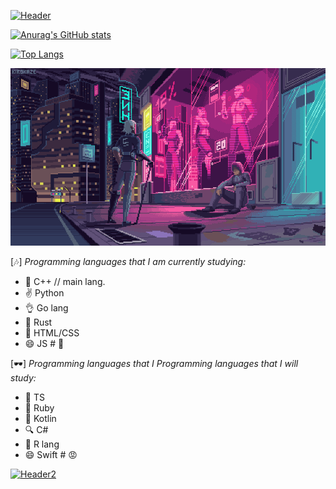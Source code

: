 [![Header](https://github.com/plzZarbotay/plzZarbotay/blob/main/assets/%D0%91%D0%B5%D0%B7%20%D0%BD%D0%B0%D0%B7%D0%B2%D0%B0%D0%BD%D0%B8%D1%8F.gif)](https://github.com/plzZarbotay)

[![Anurag's GitHub stats](https://github-readme-stats.vercel.app/api?username=plzZarBotay&theme=jolly&show_icons=true)](https://github.com/anuraghazra/github-readme-stats)

[![Top Langs](https://github-readme-stats.vercel.app/api/top-langs/?username=plzZarbotay&theme=jolly&layout=compact)](https://github.com/anuraghazra/github-readme-stats)


[![Header](https://github.com/plzZarbotay/plzZarbotay/blob/main/assets/df661b213ee05573007418bcd5cca532.gif)](https://github.com/plzZarbotay)

[🎶] *Programming languages that I am currently studying:*



- 🌱 C++ // main lang.
- ✌️ Python 
- 👌 Go lang
- 🎉 Rust
- 🤞 HTML/CSS
- 😄 JS # 🥶



[🕶️] *Programming languages that I Programming languages that I will study:*





- 👏 TS
- 🌿 Ruby
- 🧋 Kotlin
- 🔍 C#
- 🤞 R lang
- 😄 Swift # 😡



[![Header2](https://github.com/plzZarbotay/plzZarbotay/blob/main/assets/223e6792880429.5e569ff84ebef.gif)]((https://github.com/plzZarbotay))
